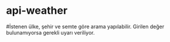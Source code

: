 # api-weather
#İstenen ülke, şehir ve semte göre arama yapılabilir. Girilen değer bulunamıyorsa gerekli uyarı veriliyor.
